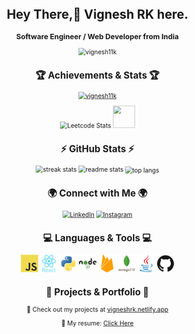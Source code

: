 <h1 align="center">Hey There,👋 Vignesh RK here.</h1>
<h3 align="center">Software Engineer / Web Developer from India</h3>

<p align="center"> <img src="https://komarev.com/ghpvc/?username=vignesh11k&label=Profile%20views&color=0e75b6&style=flat" alt="vignesh11k" /> </p>

<h2 align="center">🏆 Achievements & Stats 🏆</h2>
<p align="center">
  <a href="https://github.com/ryo-ma/github-profile-trophy"><img src="https://github-profile-trophy.vercel.app/?username=vignesh11k" alt="vignesh11k" /></a>
</p>

<p align="center">
  <img src="https://leetcard.jacoblin.cool/VIGNESH11K?ext=heatmap" alt="Leetcode Stats" />
  <img src="https://imgur.com/a/ysyxI9d" width="50" height="50"/>

  
</p>

<h2 align="center">⚡ GitHub Stats ⚡</h2>
<div align="center">
  <img width=390 src="https://github-readme-streak-stats.herokuapp.com/?user=vignesh11k&theme=react&border_radius=10" alt="streak stats"/>
  <img width=390 src="https://github-readme-stats.vercel.app/api?username=vignesh11k&show_icons=true&theme=react&border_radius=10" alt="readme stats" />
  <img width=325 align="center" src="https://github-readme-stats.vercel.app/api/top-langs/?username=vignesh11k&hide=HTML&langs_count=8&layout=compact&theme=react&border_radius=10" alt="top langs" />
</div>

<h2 align="center">🌍 Connect with Me 🌍</h2>
<p align="center">
  <a href="https://www.linkedin.com/in/vignesh-rk-0b1624249/" target="blank"><img align="center" src="https://raw.githubusercontent.com/rahuldkjain/github-profile-readme-generator/master/src/images/icons/Social/linked-in-alt.svg" alt="LinkedIn" height="30" width="40" /></a>
  <a href="https://www.instagram.com/vknesh.11/" target="blank"><img align="center" src="https://raw.githubusercontent.com/rahuldkjain/github-profile-readme-generator/master/src/images/icons/Social/instagram.svg" alt="Instagram" height="30" width="40" /></a>
</p>

<h2 align="center">💻 Languages & Tools 💻</h2>
<p align="center">
  <img src="https://raw.githubusercontent.com/devicons/devicon/master/icons/javascript/javascript-original.svg" alt="javascript" width="40" height="40"/>
  <img src="https://raw.githubusercontent.com/devicons/devicon/master/icons/react/react-original-wordmark.svg" alt="react" width="40" height="40"/>
  <img src="https://raw.githubusercontent.com/devicons/devicon/master/icons/python/python-original.svg" alt="python" width="40" height="40"/>
  <img src="https://raw.githubusercontent.com/devicons/devicon/master/icons/nodejs/nodejs-original-wordmark.svg" alt="nodejs" width="40" height="40"/>
  <img src="https://raw.githubusercontent.com/devicons/devicon/master/icons/firebase/firebase-plain.svg" alt="firebase" width="40" height="40"/>
  <img src="https://raw.githubusercontent.com/devicons/devicon/master/icons/mongodb/mongodb-original-wordmark.svg" alt="mongodb" width="40" height="40"/>
  <img src="https://raw.githubusercontent.com/devicons/devicon/master/icons/java/java-original.svg" alt="java" width="40" height="40"/>
  <img src="https://raw.githubusercontent.com/devicons/devicon/master/icons/github/github-original.svg" alt="github" width="40" height="40"/>
</p>

<h2 align="center">🌟 Projects & Portfolio 🌟</h2>
<p align="center">🚀 Check out my projects at <a href="https://vigneshrk.netlify.app/">vigneshrk.netlify.app</a></p>
<p align="center">📄 My resume: <a href="https://drive.google.com/file/d/1BMdPhbpFjZO7E0H6FyydAiwL7A72pEl2/view?usp=share_link">Click Here</a></p>
